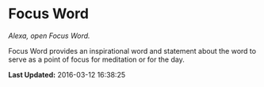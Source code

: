 # Focus Word
*Alexa, open Focus Word.*

Focus Word provides an inspirational word and statement about the word to serve as a point of focus for meditation or for the day.

**Last Updated:** 2016-03-12 16:38:25